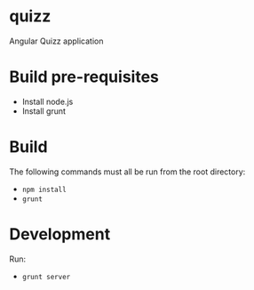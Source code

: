 quizz
=====

Angular Quizz application

# Build pre-requisites

 - Install node.js
 - Install grunt

# Build

The following commands must all be run from the root directory:

 - `npm install`
 - `grunt`

# Development

Run:

 - `grunt server`

